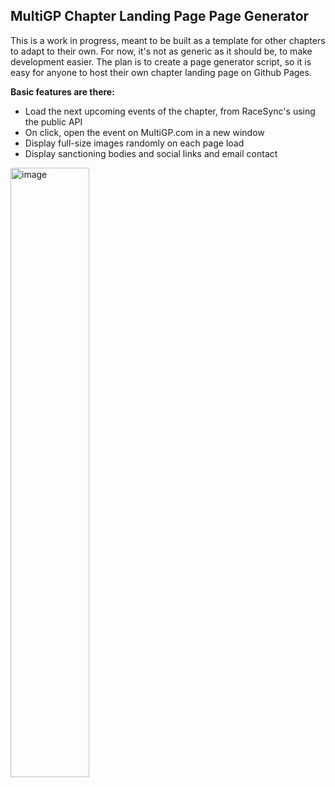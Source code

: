 ## MultiGP Chapter Landing Page Page Generator

This is a work in progress, meant to be built as a template for other chapters to adapt to their own.
For now, it's not as generic as it should be, to make development easier. The plan is to create a page generator script, so it is easy for anyone to host their own chapter landing page on Github Pages.

**Basic features are there:**

  * Load the next upcoming events of the chapter, from RaceSync's using the public API
  * On click, open the event on MultiGP.com in a new window 
  * Display full-size images randomly on each page load
  * Display sanctioning bodies and social links and email contact

<img width="50%" height="50%" alt="image" src="https://github.com/user-attachments/assets/b2d460df-33d2-4d31-933e-5244af371480" />
